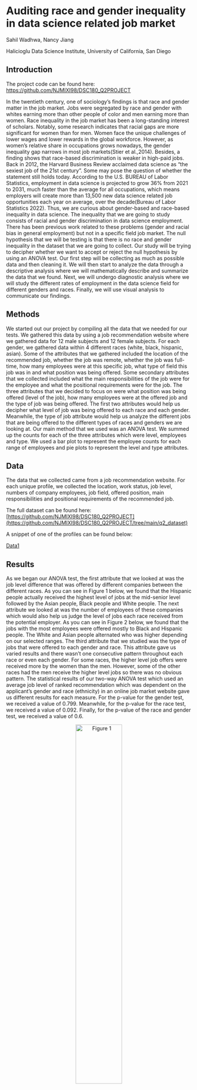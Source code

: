 # Auditing race and gender inequality in data science related job market

Sahil Wadhwa, Nancy Jiang 

Halicioglu Data Science Institute, University of California, San Diego 

## Introduction
   
   The project code can be found here: https://github.com/NJMIXI98/DSC180_Q2PROJECT

   In the twentieth century, one of sociology’s findings is that race and gender matter in the job market. Jobs were segregated by race and gender with whites earning more than other people of color and men earning more than women. Race inequality in the job market has been a long-standing interest of scholars. Notably, some research indicates that racial gaps are more significant for women than for men. Women face the unique challenges of lower wages and lower rewards in the global workforce. However, as women’s relative share in occupations grows nowadays, the gender inequality gap narrows in most job markets(Stier et al.,2014). Besides, a finding shows that race-based discrimination is weaker in high-paid jobs. Back in 2012, the Harvard Business Review acclaimed data science as “the sexiest job of the 21st century”. Some may pose the question of whether the statement still holds today. According to the U.S. BUREAU of Labor Statistics, employment in data science is projected to grow 36% from 2021 to 2031, much faster than the average for all occupations, which means employers will create more than 13,500 new data science related job opportunities each year on average, over the decade(Bureau of Labor Statistics 2022). Thus, we are curious about gender-based and race-based inequality in data science. The inequality that we are going to study consists of racial and gender discrimination in data science employment. There has been previous work related to these problems (gender and racial bias in general employment) but not in a specific field job market. The null hypothesis that we will be testing is that there is no race and gender inequality in the dataset that we are going to collect. Our study will be trying to decipher whether we want to accept or reject the null hypothesis by using an ANOVA test.
Our first step will be collecting as much as possible data and then cleaning it. We will then start to analyze the data through a descriptive analysis where we will mathematically describe and summarize the data that we found. Next, we will undergo diagnostic analysis where we will study the different rates of employment in the data science field for different genders and races. Finally, we will use visual analysis to communicate our findings.


## Methods

   We started out our project by compiling all the data that we needed for our tests. We gathered this data by using a job recommendation website where we gathered data for 12 male subjects and 12 female subjects. For each gender, we gathered data within 4 different races (white, black, hispanic, asian). Some of the attributes that we gathered included the location of the recommended job, whether the job was remote, whether the job was full-time, how many employees were at this specific job, what type of field this job was in and what position was being offered. Some secondary attributes that we collected included what the main responsibilities of the job were for the employee and what the positional requirements were for the job.
   The three attributes that we decided to focus on were what position was being offered (level of the job), how many employees were at the offered job and the type of job was being offered. The first two attributes would help us decipher what level of job was being offered to each race and each gender. Meanwhile, the type of job attribute would help us analyze the different jobs that are being offered to the different types of races and genders we are looking at. 
   Our main method that we used was an ANOVA test. We summed up the counts for each of the three attributes which were level, employees and type. We used a bar plot to represent the employee counts for each range of employees and pie plots to represent the level and type attributes.
	
## Data 

   The data that we collected came from a job recommendation website. For each unique profile, we collected the location, work status, job level, numbers of company employees, job field, offered position, main responsibilities and positional requirements of the recommended job.
   
   The full dataset can be found here: [https://github.com/NJMIXI98/DSC180_Q2PROJECT](https://github.com/NJMIXI98/DSC180_Q2PROJECT/tree/main/q2_dataset)
  
   A snippet of one of the profiles can be found below:
   
   [Data1](https://user-images.githubusercontent.com/63216907/225209114-b8055514-6d52-4a52-8402-c68aabd565d7.png)
   
## Results

   As we began our ANOVA test, the first attribute that we looked at was the job level difference that was offered by different companies between the different races. As you can see in Figure 1 below, we found that the Hispanic people actually received the highest level of jobs at the mid-senior level followed by the Asian people, Black people and White people. 
   The next attribute we looked at was the number of employees of these companies which would also help us judge the level of jobs each race received from the potential employer. As you can see in Figure 2 below, we found that the jobs with the most employees were offered mostly to Black and Hispanic people. The White and Asian people alternated who was higher depending on our selected ranges.
   The third attribute that we studied was the type of jobs that were offered to each gender and race. This attribute gave us varied results and there wasn’t one consecutive pattern throughout each race or even each gender. For some races, the higher level job offers were received more by the women than the men. However, some of the other races had the men receive the higher level jobs so there was no obvious pattern.
   The statistical results of our two-way ANOVA test which used an average job level of ranked recommendation which was dependent on the applicant’s gender and race (ethnicity) in an online job market website gave us different results for each measure. For the p-value for the gender test, we received a value of 0.799. Meanwhile, for the p-value for the race test, we received a value of 0.092. Finally, for the p-value of the race and gender test, we received a value of 0.6.
   
   <p align="center">
    <img src="docs/assets/Figure1.png" alt="Figure 1" width="50%" margin-left="auto" margin-right="auto"/>
</p>
   
   <p align="center">
    <img src="docs/assets/Figure2.png" alt="Figure 2" width="50%" margin-left="auto" margin-right="auto"/>
</p>
   
  <p align="center">
    <img src="docs/assets/PVal.png" alt="Table 1" width="50%" margin-left="auto" margin-right="auto"/>
</p>
   
## Discussion

   In our project, we tried to discover if gender and racial bias was present in data science employment. According to our results, our test failed to reject the null hypotheses. We calculated this by using a two-way ANOVA test using average job level as our dependent variable meanwhile race and gender served as our independent variables. The result shows that none of our three tests (gender, race, race + gender) show any type of inequality. The reason why we are rejecting our hypotheses is because none of our p-values was under the standard 0.05 level. However, if we used the 0.1 level of significance, there might have been some differential treatment when it came to race. That level of significance is a very weak indicator so we decided to keep our original results. 
   One of the biggest limitations that we saw in our study was our limited ability to analyze small differences. So many of our differences were miniscule so it's tough to discern if this is a strong effect or not. The most obvious limitation is that we need more data for a multitude of reasons. The biggest reason for more data is that a sample size of 24 people is not enough. Another reason is that we need to try to collect more data because it would help in catching any confounding variables. The trouble we had reproducing the same dataset is that there are some variables that are inconsistent between data points and the data is tough to collect in general. Our main goal in future studies is that we hope we are able to enlighten people on the possible inequality that seems to be prevalent in one of the up and coming fields in American employment. 

### References

Bureau of Labor Statistics, U.S. Department of Labor, Occupational Outlook Handbook, Data Scientists,
at https://www.bls.gov/ooh/math/data-scientists.htm (visited November 28, 2022)

Stier, H., & Yaish, M. (2014). Occupational segregation and gender inequality in job quality: a multi-level approach. Work, Employment and Society, 28(2), 225–246. https://doi.org/10.1177/0950017013510758
